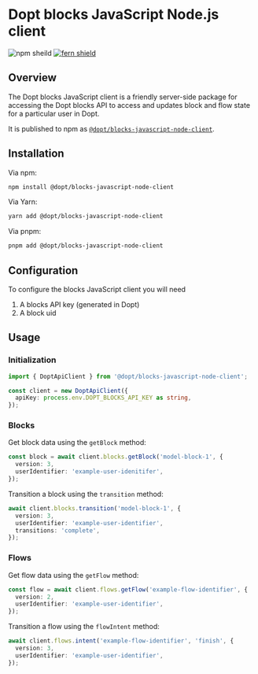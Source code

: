 # Dopt blocks JavaScript Node.js client

![npm sheild](https://img.shields.io/npm/v/%40dopt/blocks-javascript-node-client)
[![fern shield](https://img.shields.io/badge/%F0%9F%8C%BF-SDK%20generated%20by%20Fern-brightgreen)](https://buildwithfern.com/?utm_source=dopt/blocks-javascript-node-client/readme)

## Overview

The Dopt blocks JavaScript client is a friendly server-side package for accessing the Dopt blocks API to access and updates block and flow state for a particular user in Dopt.

It is published to npm as [`@dopt/blocks-javascript-node-client`](https://www.npmjs.com/package/@dopt/blocks-javascript-node-client).

## Installation

Via npm:

```bash
npm install @dopt/blocks-javascript-node-client
```

Via Yarn:

```bash
yarn add @dopt/blocks-javascript-node-client
```

Via pnpm:

```bash
pnpm add @dopt/blocks-javascript-node-client
```

## Configuration

To configure the blocks JavaScript client you will need

1. A blocks API key (generated in Dopt)
1. A block uid

## Usage

### Initialization

```ts
import { DoptApiClient } from '@dopt/blocks-javascript-node-client';

const client = new DoptApiClient({
  apiKey: process.env.DOPT_BLOCKS_API_KEY as string,
});
```

### Blocks

Get block data using the `getBlock` method:

```ts
const block = await client.blocks.getBlock('model-block-1', {
  version: 3,
  userIdentifier: 'example-user-idenitifer',
});
```

Transition a block using the `transition` method:

```ts
await client.blocks.transition('model-block-1', {
  version: 3,
  userIdentifier: 'example-user-identifier',
  transitions: 'complete',
});
```

### Flows

Get flow data using the `getFlow` method:

```ts
const flow = await client.flows.getFlow('example-flow-identifier', {
  version: 2,
  userIdentifier: 'example-user-identifier',
});
```

Transition a flow using the `flowIntent` method:

```ts
await client.flows.intent('example-flow-identifier', 'finish', {
  version: 3,
  userIdentifier: 'example-user-identifier',
});
```
